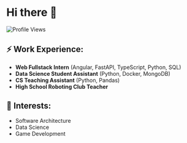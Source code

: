 # Hi there 👋

![Profile Views](https://komarev.com/ghpvc/?username=Wellbek&color=blue)

## ⚡ Work Experience:

- **Web Fullstack Intern** (Angular, FastAPI, TypeScript, Python, SQL)
- **Data Science Student Assistant** (Python, Docker, MongoDB)
- **CS Teaching Assistant** (Python, Pandas)
- **High School Roboting Club Teacher**

## 🌱 Interests:

- Software Architecture
- Data Science
- Game Development
